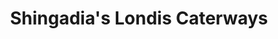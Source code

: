 ---
title: "Shingadia's Londis Caterways"
url: /horsham/shingadias-londis-caterways/
shop: convenience
---